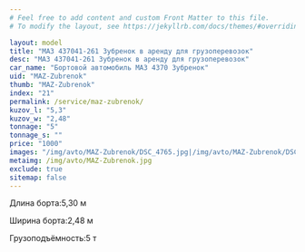 ```yaml
---
# Feel free to add content and custom Front Matter to this file.
# To modify the layout, see https://jekyllrb.com/docs/themes/#overriding-theme-defaults

layout: model
title: "МАЗ 437041-261 Зубренок в аренду для грузоперевозок"
desc: "МАЗ 437041-261 Зубренок в аренду для грузоперевозок"
car_name: "Бортовой автомобиль МАЗ 4370 Зубренок"
uid: "MAZ-Zubrenok"
thumb: "MAZ-Zubrenok"
index: "21"
permalink: /service/maz-zubrenok/
kuzov_l: "5,3"
kuzov_w: "2,48"
tonnage: "5"
tonnage_s: ""
price: "1000"
images: "/img/avto/MAZ-Zubrenok/DSC_4765.jpg|/img/avto/MAZ-Zubrenok/DSC_4767.jpg"
metaimg: /img/avto/MAZ-Zubrenok.jpg
exclude: true
sitemap: false
---
```


<span>Длина борта:</span><span>5,30 м</span>

<span>Ширина борта:</span><span>2,48 м</span>

<span>Грузоподъёмность:</span><span>5 т</span>
